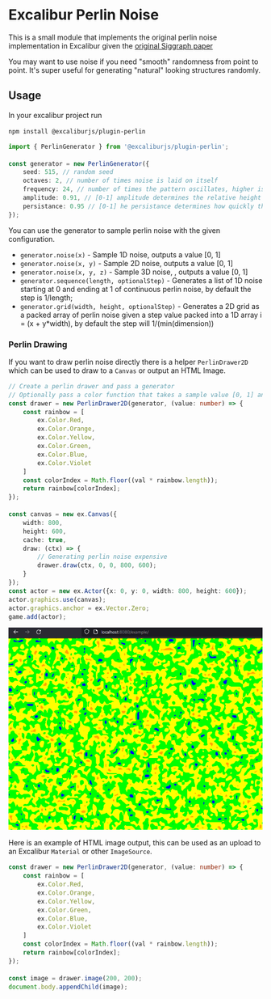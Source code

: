 # Excalibur Perlin Noise

This is a small module that implements the original perlin noise implementation in Excalibur given the [original Siggraph paper](http://mrl.nyu.edu/~perlin/noise/)

You may want to use noise if you need "smooth" randomness from point to point. It's super useful for generating "natural" looking structures randomly.


## Usage

In your excalibur project run

`npm install @excaliburjs/plugin-perlin`


```typescript
import { PerlinGenerator } from '@excaliburjs/plugin-perlin';

const generator = new PerlinGenerator({
    seed: 515, // random seed
    octaves: 2, // number of times noise is laid on itself
    frequency: 24, // number of times the pattern oscillates, higher is like zooming out
    amplitude: 0.91, // [0-1] amplitude determines the relative height of the peaks generated in the noise
    persistance: 0.95 // [0-1] he persistance determines how quickly the amplitude will drop off, a high degree of persistance results in smoother patterns, a low degree of persistance generates spiky patterns.
});
```

You can use the generator to sample perlin noise with the given configuration.

* `generator.noise(x)` - Sample 1D noise, outputs a value [0, 1]
* `generator.noise(x, y)` - Sample 2D noise, outputs a value [0, 1]
* `generator.noise(x, y, z)` - Sample 3D noise, , outputs a value [0, 1]
* `generator.sequence(length, optionalStep)` - Generates a list of 1D noise starting at 0 and ending at 1 of continuous perlin noise, by default the step is 1/length;
* `generator.grid(width, height, optionalStep)` - Generates a 2D grid as a packed array of perlin noise given a step value packed into a 1D array i = (x + y*width), by default the step will 1/(min(dimension))


### Perlin Drawing


If you want to draw perlin noise directly there is a helper `PerlinDrawer2D` which can be used to draw to a `Canvas` or output an HTML Image.

```typescript
// Create a perlin drawer and pass a generator
// Optionally pass a color function that takes a sample value [0, 1] and produces a Color
const drawer = new PerlinDrawer2D(generator, (value: number) => {
    const rainbow = [
        ex.Color.Red,
        ex.Color.Orange,
        ex.Color.Yellow,
        ex.Color.Green,
        ex.Color.Blue,
        ex.Color.Violet
    ]
    const colorIndex = Math.floor((val * rainbow.length));
    return rainbow[colorIndex];
});

const canvas = new ex.Canvas({
    width: 800,
    height: 600,
    cache: true,
    draw: (ctx) => {
        // Generating perlin noise expensive
        drawer.draw(ctx, 0, 0, 800, 600);
    }
});
const actor = new ex.Actor({x: 0, y: 0, width: 800, height: 600});
actor.graphics.use(canvas);
actor.graphics.anchor = ex.Vector.Zero;
game.add(actor);
```

![Example perlin noise](perlin.png)


Here is an example of HTML image output, this can be used as an upload to an Excalibur `Material` or other `ImageSource`.

```typescript
const drawer = new PerlinDrawer2D(generator, (value: number) => {
    const rainbow = [
        ex.Color.Red,
        ex.Color.Orange,
        ex.Color.Yellow,
        ex.Color.Green,
        ex.Color.Blue,
        ex.Color.Violet
    ]
    const colorIndex = Math.floor((val * rainbow.length));
    return rainbow[colorIndex];
});

const image = drawer.image(200, 200);
document.body.appendChild(image);
```